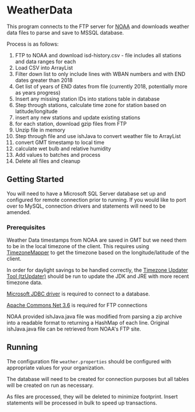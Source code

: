 # WeatherData

This program connects to the FTP server for [NOAA](https://www.ncdc.noaa.gov/) and downloads weather data files to parse and save to MSSQL database.

Process is as follows:

1. FTP to NOAA and download isd-history.csv - file includes all stations and data ranges for each
2. Load CSV into ArrayList
3. Filter down list to only include lines with WBAN numbers and with END dates greater than 2018
4. Get list of years of END dates from file (currently 2018, potentially more as years progress)
5. Insert any missing station IDs into stations table in database
6. Step through stations, calculate time zone for station based on latitude/longitude 
7. insert any new stations and update existing stations
8. for each station, download gzip files from FTP
9. Unzip file in memory
10. Step through file and use ishJava to convert weather file to ArrayList
11. convert GMT timestamp to local time
12. calculate wet bulb and relative humidity
13. Add values to batches and process
14. Delete all files and cleanup

## Getting Started

You will need to have a Microsoft SQL Server database set up and configured for remote connection prior to running. If you would like to port over to MySQL, connection drivers and statements will need to be amended.

### Prerequisites

Weather Data timestamps from NOAA are saved in GMT but we need them to be in the local timezone of the client. This requires using [TimezoneMapper](https://github.com/drtimcooper/LatLongToTimezone) to get the timezone based on the longitude/latitude of the client.

In order for daylight savings to be handled correctly, the [Timezone Updater Tool (tzUpdater)](https://www.oracle.com/technetwork/java/javase/documentation/tzupdater-readme-136440.html) should be run to update the JDK and JRE with more recent timezone data.

[Microsoft JDBC driver](https://docs.microsoft.com/en-us/sql/connect/jdbc/using-the-jdbc-driver?view=sql-server-2017) is required to connect to a database.

[Apache Commons Net 3.6](https://commons.apache.org/proper/commons-net/) is required for FTP connections

NOAA provided ishJava.java file was modified from parsing a zip archive into a readable format to returning a HashMap of each line. Original ishJava.java file can be retrieved from NOAA's FTP site.

## Running

The configuration file `weather.properties` should be configured with appropriate values for your organization.

The database will need to be created for connection purposes but all tables will be created on run as necessary.

As files are processed, they will be deleted to minimize footprint. Insert statements will be processed in bulk to speed up transactions.
